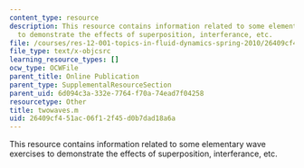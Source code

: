 ```yaml
---
content_type: resource
description: This resource contains information related to some elementary wave exercises
  to demonstrate the effects of superposition, interferance, etc.
file: /courses/res-12-001-topics-in-fluid-dynamics-spring-2010/26409cf451ac06f12f45d0b7dad18a6a_twowaves.m
file_type: text/x-objcsrc
learning_resource_types: []
ocw_type: OCWFile
parent_title: Online Publication
parent_type: SupplementalResourceSection
parent_uid: 6d094c3a-332e-7764-f70a-74ead7f04258
resourcetype: Other
title: twowaves.m
uid: 26409cf4-51ac-06f1-2f45-d0b7dad18a6a
---
```

This resource contains information related to some elementary wave exercises to demonstrate the effects of superposition, interferance, etc.

